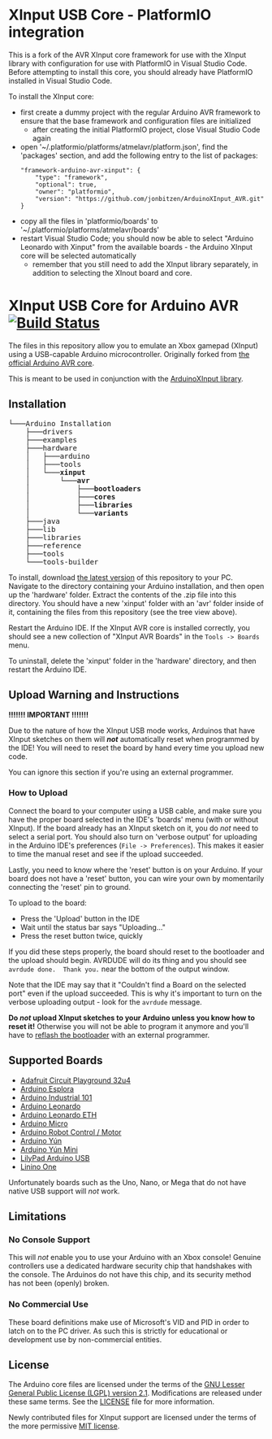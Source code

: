 # XInput USB Core - PlatformIO integration

This is a fork of the AVR XInput core framework for use with the XInput library with configuration for use with PlatformIO in Visual Studio Code.  Before attempting to install this core, you should already have PlatformIO installed in Visual Studio Code.

To install the XInput core:
- first create a dummy project with the regular Arduino AVR framework to ensure that the base framework and configuration files are initialized
  - after creating the initial PlatformIO project, close Visual Studio Code again
- open '~/.platformio/platforms/atmelavr/platform.json', find the 'packages' section, and add the following entry to the list of packages:
	```
	"framework-arduino-avr-xinput": {
		"type": "framework",
		"optional": true,
		"owner": "platformio",
		"version": "https://github.com/jonbitzen/ArduinoXInput_AVR.git"
	}
	```
- copy all the files in 'platformio/boards' to '~/.platformio/platforms/atmelavr/boards'
- restart Visual Studio Code; you should now be able to select "Arduino Leonardo with Xinput" from the available boards - the Arduino XInput core will be selected automatically
  - remember that you still need to add the XInput library separately, in addition to selecting the XInout board and core.

# XInput USB Core for Arduino AVR [![Build Status](https://github.com/dmadison/ArduinoXInput_AVR/workflows/build/badge.svg?branch=master)](https://github.com/dmadison/ArduinoXInput_AVR/actions?query=workflow%3Abuild)

The files in this repository allow you to emulate an Xbox gamepad (XInput) using a USB-capable Arduino microcontroller. Originally forked from [the official Arduino AVR core](https://github.com/arduino/ArduinoCore-avr).

This is meant to be used in conjunction with the [ArduinoXInput library](https://github.com/dmadison/ArduinoXInput).

## Installation
<pre>
└───Arduino Installation
	├───drivers
	├───examples
	├───hardware
	│   ├───arduino
	│   ├───tools
	│   └───<b>xinput
	│       └───avr
	│           ├───bootloaders
	│           ├───cores
	│           ├───libraries
	│           └───variants</b>
	├───java
	├───lib
	├───libraries
	├───reference
	├───tools
	└───tools-builder
</pre>

To install, download [the latest version](../../releases/latest) of this repository to your PC. Navigate to the directory containing your Arduino installation, and then open up the 'hardware' folder. Extract the contents of the .zip file into this directory. You should have a new 'xinput' folder with an 'avr' folder inside of it, containing the files from this repository (see the tree view above).

Restart the Arduino IDE. If the XInput AVR core is installed correctly, you should see a new collection of "XInput AVR Boards" in the `Tools -> Boards` menu.

To uninstall, delete the 'xinput' folder in the 'hardware' directory, and then restart the Arduino IDE.

## Upload Warning and Instructions

**!!!!!!! IMPORTANT !!!!!!!**

Due to the nature of how the XInput USB mode works, Arduinos that have XInput sketches on them will ***not*** automatically reset when programmed by the IDE! You will need to reset the board by hand every time you upload new code.

You can ignore this section if you're using an external programmer.

### How to Upload

Connect the board to your computer using a USB cable, and make sure you have the proper board selected in the IDE's 'boards' menu (with or without XInput). If the board already has an XInput sketch on it, you do *not* need to select a serial port. You should also turn on 'verbose output' for uploading in the Arduino IDE's preferences (`File -> Preferences`). This makes it easier to time the manual reset and see if the upload succeeded.

Lastly, you need to know where the 'reset' button is on your Arduino. If your board does not have a 'reset' button, you can wire your own by momentarily connecting the 'reset' pin to ground.

To upload to the board:
* Press the 'Upload' button in the IDE
* Wait until the status bar says "Uploading..."
* Press the reset button twice, quickly

If you did these steps properly, the board should reset to the bootloader and the upload should begin. AVRDUDE will do its thing and you should see `avrdude done.  Thank you.` near the bottom of the output window.

Note that the IDE may say that it "Couldn't find a Board on the selected port" even if the upload succeeded. This is why it's important to turn on the verbose uploading output - look for the `avrdude` message.

**Do *not* upload XInput sketches to your Arduino unless you know how to reset it!** Otherwise you will not be able to program it anymore and you'll have to [reflash the bootloader](https://learn.sparkfun.com/tutorials/installing-an-arduino-bootloader/all) with an external programmer.

## Supported Boards

* [Adafruit Circuit Playground 32u4](https://www.adafruit.com/product/3000)
* [Arduino Esplora](https://store.arduino.cc/usa/arduino-esplora)
* [Arduino Industrial 101](https://store.arduino.cc/usa/arduino-industrial-101)
* [Arduino Leonardo](https://store.arduino.cc/usa/leonardo)
* [Arduino Leonardo ETH](https://store.arduino.cc/usa/arduino-leonardo-eth)
* [Arduino Micro](https://store.arduino.cc/usa/arduino-micro)
* [Arduino Robot Control / Motor](https://store.arduino.cc/usa/arduino-robot)
* [Arduino Yún](https://store.arduino.cc/usa/arduino-yun)
* [Arduino Yún Mini](https://store.arduino.cc/usa/arduino-yun-mini)
* [LilyPad Arduino USB](https://www.sparkfun.com/products/12049)
* [Linino One](https://store.arduino.cc/usa/linino-one)

Unfortunately boards such as the Uno, Nano, or Mega that do not have native USB support will *not* work.

## Limitations

### No Console Support

This will *not* enable you to use your Arduino with an Xbox console! Genuine controllers use a dedicated hardware security chip that handshakes with the console. The Arduinos do not have this chip, and its security method has not been (openly) broken.

### No Commercial Use

These board definitions make use of Microsoft's VID and PID in order to latch on to the PC driver. As such this is strictly for educational or development use by non-commercial entities.

## License

The Arduino core files are licensed under the terms of the [GNU Lesser General Public License (LGPL) version 2.1](https://www.gnu.org/licenses/old-licenses/lgpl-2.1.en.html). Modifications are released under these same terms. See the [LICENSE](LICENSE.txt) file for more information.

Newly contributed files for XInput support are licensed under the terms of the more permissive [MIT license](https://opensource.org/licenses/MIT).
